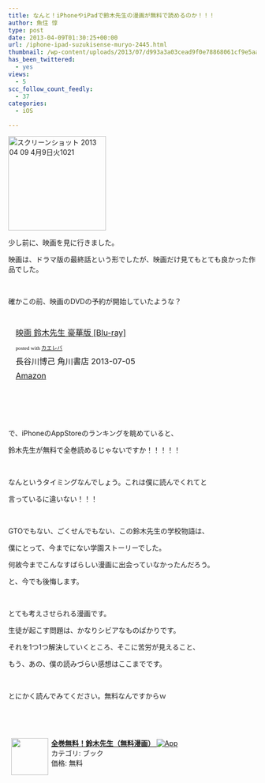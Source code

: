 ```yaml
---
title: なんと！iPhoneやiPadで鈴木先生の漫画が無料で読めるのか！！！
author: 魚住 惇
type: post
date: 2013-04-09T01:30:25+00:00
url: /iphone-ipad-suzukisense-muryo-2445.html
thumbnail: /wp-content/uploads/2013/07/d993a3a03cead9f0e78868061cf9e5aa.png
has_been_twittered:
  - yes
views:
  - 5
scc_follow_count_feedly:
  - 37
categories:
  - iOS

---
```

<img decoding="async" loading="lazy" title="スクリーンショット 2013-04-09 4月9日火1021.png" src="/wp-content/uploads/2013/04/d993a3a03cead9f0e78868061cf9e5aa.png" alt="スクリーンショット 2013 04 09 4月9日火1021" width="198" height="191" border="0" />

<!--more-->

少し前に、映画を見に行きました。

映画は、ドラマ版の最終話という形でしたが、映画だけ見てもとても良かった作品でした。

 

確かこの前、映画のDVDの予約が開始していたような？

 

<div class="kaerebalink-box" style="text-align: left; padding-bottom: 20px; font-size: medium; /zoom: 1; overflow: hidden;">
  <div class="kaerebalink-image" style="float: left; margin: 0 15px 10px 0;">
    <a href="http://www.amazon.co.jp/exec/obidos/ASIN/B00C5XETL6/jn050191-22/ref=nosim/" rel="nofollow" target="_blank"><img decoding="async" style="border: none;" src="http://ecx.images-amazon.com/images/I/51g2hiFindL._SL160_.jpg" alt="" /></a>
  </div>
  <div class="kaerebalink-info" style="line-height: 120%; /zoom: 1; overflow: hidden;">
    <div class="kaerebalink-name" style="margin-bottom: 10px; line-height: 120%;">
      <a href="http://www.amazon.co.jp/exec/obidos/ASIN/B00C5XETL6/jn050191-22/ref=nosim/" rel="nofollow" target="_blank">映画 鈴木先生 豪華版 [Blu-ray]</a></p>
      <div class="kaerebalink-powered-date" style="font-size: 8pt; margin-top: 5px; font-family: verdana; line-height: 120%;">
        posted with <a href="http://kaereba.com" target="_blank">カエレバ</a>
      </div>
    </div>
    <div class="kaerebalink-detail" style="margin-bottom: 5px;">
      長谷川博己 角川書店 2013-07-05
    </div>
    <div class="kaerebalink-link1" style="margin-top: 10px;">
      <div class="shoplinkamazon" style="display: inline; margin-right: 5px;">
        <a title="アマゾン" href="http://www.amazon.co.jp/gp/search?keywords=%8D%8B%89%D8%94%C5%20Blu-ray&__mk_ja_JP=%83J%83%5E%83J%83i&tag=jn050191-22" rel="nofollow" target="_blank">Amazon</a>
      </div>
    </div>
  </div>
  <div class="booklink-footer" style="clear: left;">
  </div>
</div>

 

 

で、iPhoneのAppStoreのランキングを眺めていると、

鈴木先生が無料で全巻読めるじゃないですか！！！！！

 

なんというタイミングなんでしょう。これは僕に読んでくれてと

言っているに違いない！！！

 

GTOでもない、ごくせんでもない、この鈴木先生の学校物語は、

僕にとって、今までにない学園ストーリーでした。

何故今までこんなすばらしい漫画に出会っていなかったんだろう。

と、今でも後悔します。

 

とても考えさせられる漫画です。

生徒が起こす問題は、かなりシビアなものばかりです。

それを1つ1つ解決していくところ、そこに苦労が見えること、

もう、あの、僕の読みづらい感想はここまでです。

 

とにかく読んでみてください。無料なんですからｗ

 

 

<a href="http://click.linksynergy.com/fs-bin/click?id=X4b77EM*hqg&subid=0&offerid=94348.1&type=10&tmpid=3910&RD_PARM0=https%3A%2F%2Fitunes.apple.com%2Fjp%2Fapp%2Fquan-juan-wu-liao%21-ling-mu%2Fid624606584%3Fmt%3D8%2526uo%3D4&RD_PARM1=https%3A%2F%2Fitunes.apple.com%2Fjp%2Fapp%2Fquan-juan-wu-liao%21-ling-mu%2Fid624606584%3Fmt%3D8%2526uo%3D4" rel="nofollow" target="_blank"><img decoding="async" style="margin-right: 6px;" src="http://a1646.phobos.apple.com/us/r1000/086/Purple2/v4/10/5e/83/105e83c2-be63-e88b-58be-a397b8c84909/Icon.png" alt="" width="75" align="left" hspace="6" /><b>全巻無料！鈴木先生（無料漫画）</b> <img decoding="async" style="vertical-align: text-bottom;" src="http://ax.phobos.apple.com.edgesuite.net/ja_jp/images/web/linkmaker/badge_appstore-sm.gif" alt="App" /><br /> </a>カテゴリ: ブック  
価格: 無料<br clear="all" /><img decoding="async" loading="lazy" src="http://ad.linksynergy.com/fs-bin/show?id=Dk8JKvDVYwE&bids=186984.200232&type=3&subid=0" alt="" width="1" height="1" border="0" />